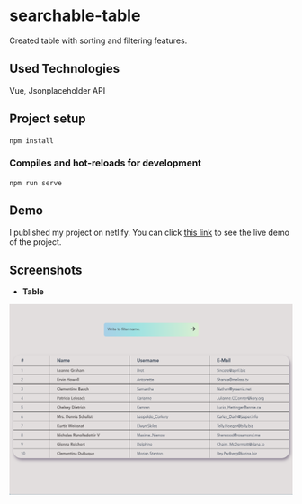 # searchable-table

Created table with sorting and filtering features.

## Used Technologies

Vue, Jsonplaceholder API

## Project setup

```
npm install

```

### Compiles and hot-reloads for development

```
npm run serve

```

## Demo

I published my project on netlify. You can click [this link](https://vue-sortable-table.netlify.app/)
to see the live demo of the project.

## Screenshots

-  **Table**

![App Screenshot](https://github.com/ramazandogna/searchable-table/blob/master/src/assets/screenshots/table.png)
